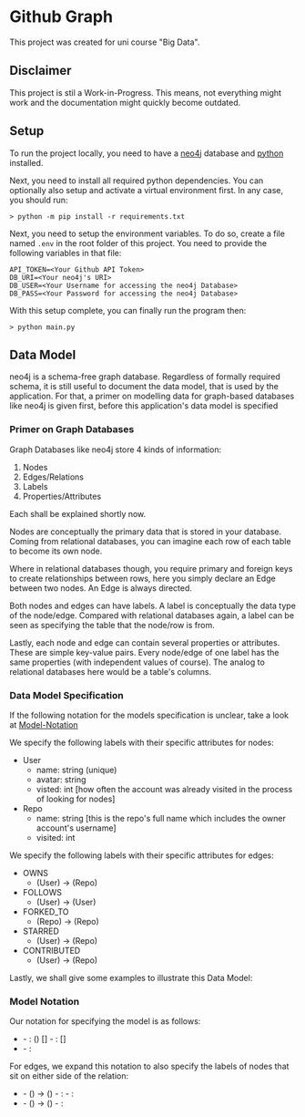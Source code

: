 # Github Graph

This project was created for uni course "Big Data".

## Disclaimer

This project is stil a Work-in-Progress. This means, not everything might work and the documentation might quickly become outdated.

## Setup

To run the project locally, you need to have a [neo4j](https://neo4j.com/) database and [python](https://www.python.org/) installed.

Next, you need to install all required python dependencies. You can optionally also setup and activate a virtual environment first. In any case, you should run:

```console
> python -m pip install -r requirements.txt
```

Next, you need to setup the environment variables. To do so, create a file named `.env` in the root folder of this project. You need to provide the following variables in that file:

```env
API_TOKEN=<Your Github API Token>
DB_URI=<Your neo4j's URI>
DB_USER=<Your Username for accessing the neo4j Database>
DB_PASS=<Your Password for accessing the neo4j Database>
```

With this setup complete, you can finally run the program then:

```console
> python main.py
```

## Data Model

neo4j is a schema-free graph database. Regardless of formally required schema, it is still useful to document the data model, that is used by the application. For that, a primer on modelling data for graph-based databases like neo4j is given first, before this application's data model is specified

### Primer on Graph Databases

Graph Databases like neo4j store 4 kinds of information:

1. Nodes
2. Edges/Relations
3. Labels
4. Properties/Attributes

Each shall be explained shortly now.

Nodes are conceptually the primary data that is stored in your database. Coming from relational databases, you can imagine each row of each table to become its own node.

Where in relational databases though, you require primary and foreign keys to create relationships between rows, here you simply declare an Edge between two nodes. An Edge is always directed.

Both nodes and edges can have labels. A label is conceptually the data type of the node/edge. Compared with relational databases again, a label can be seen as specifying the table that the node/row is from.

Lastly, each node and edge can contain several properties or attributes. These are simple key-value pairs. Every node/edge of one label has the same properties (with independent values of course). The analog to relational databases here would be a table's columns.

### Data Model Specification

If the following notation for the models specification is unclear, take a look at [Model-Notation](#model-notation)

We specify the following labels with their specific attributes for nodes:

- User
  - name: string (unique)
  - avatar: string
  - visted: int [how often the account was already visited in the process of looking for nodes]
- Repo
  - name: string [this is the repo's full name which includes the owner account's username]
  - visited: int

We specify the following labels with their specific attributes for edges:

- OWNS
  - (User) -> (Repo)
- FOLLOWS
  - (User) -> (User)
- FORKED_TO
  - (Repo) -> (Repo)
- STARRED
  - (User) -> (Repo)
- CONTRIBUTED
  - (User) -> (Repo)

Lastly, we shall give some examples to illustrate this Data Model:

### Model Notation

Our notation for specifying the model is as follows:

- <Label1>
  - <Key1>: <Value-Type1> (<Optional Constraint>) [<Optional Documentation>]
  - <Key2>: <Value-Type2> [<Optional Documentation>]
- <Label2>
  - <Key3>: <Value-Type3>

For edges, we expand this notation to also specify the labels of nodes that sit on either side of the relation:

- <Label1>
  - (<Node-Label-From1>) -> (<Node-Label-To1>)
  - <Key1>: <Value-Type1>
  - <Key2>: <Value-Type2>
- <Label2>
  - (<Node-Label-From2>) -> (<Node-Label-To2>)
  - <Key3>: <Value-Type3>